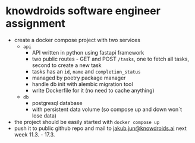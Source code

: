 # knowdroids software engineer assignment 

- create a docker compose project with two services
  - `api`
    - API written in python using fastapi framework
    - two public routes - GET and POST `/tasks`, one to fetch all tasks, second to create a new task
    - tasks has an `id`, `name` and `completion_status`
    - managed by poetry package manager
    - handle db init with alembic migration tool
    - write Dockerfile for it (no need to cache anything)
  - `db`
    - postgresql database
    - with persistent data volume (so compose up and down won`t lose data)
- the project should be easily started with `docker compose up`
- push it to public github repo and mail to jakub.jun@knowdroids.ai next week 11.3. - 17.3.
